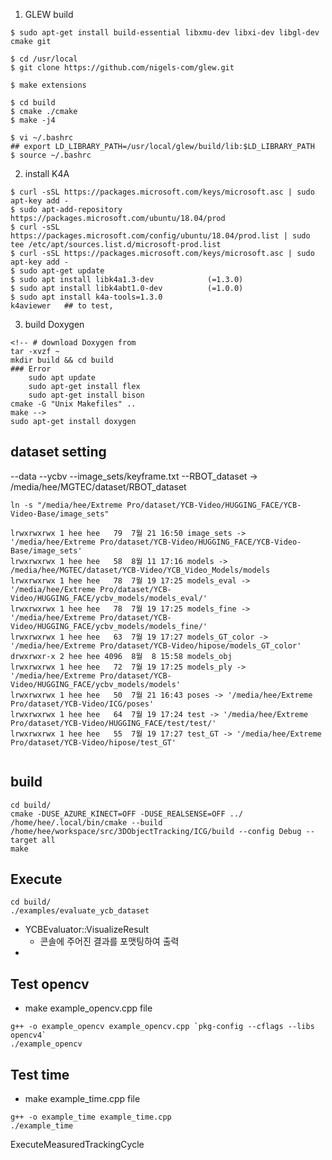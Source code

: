 
1. GLEW build
```
$ sudo apt-get install build-essential libxmu-dev libxi-dev libgl-dev cmake git

$ cd /usr/local
$ git clone https://github.com/nigels-com/glew.git

$ make extensions

$ cd build
$ cmake ./cmake
$ make -j4

$ vi ~/.bashrc
## export LD_LIBRARY_PATH=/usr/local/glew/build/lib:$LD_LIBRARY_PATH
$ source ~/.bashrc

```
2. install K4A
```
$ curl -sSL https://packages.microsoft.com/keys/microsoft.asc | sudo apt-key add -
$ sudo apt-add-repository https://packages.microsoft.com/ubuntu/18.04/prod
$ curl -sSL https://packages.microsoft.com/config/ubuntu/18.04/prod.list | sudo tee /etc/apt/sources.list.d/microsoft-prod.list
$ curl -sSL https://packages.microsoft.com/keys/microsoft.asc | sudo apt-key add -
$ sudo apt-get update
$ sudo apt install libk4a1.3-dev            (=1.3.0)
$ sudo apt install libk4abt1.0-dev          (=1.0.0)
$ sudo apt install k4a-tools=1.3.0
k4aviewer   ## to test,
```

3. build Doxygen
```
<!-- # download Doxygen from 
tar -xvzf ~
mkdir build && cd build
### Error
    sudo apt update
    sudo apt-get install flex
    sudo apt-get install bison
cmake -G "Unix Makefiles" ..
make -->
sudo apt-get install doxygen
```

## dataset setting
--data
    --ycbv
        --image_sets/keyframe.txt
    --RBOT_dataset -> /media/hee/MGTEC/dataset/RBOT_dataset

```
ln -s "/media/hee/Extreme Pro/dataset/YCB-Video/HUGGING_FACE/YCB-Video-Base/image_sets"

lrwxrwxrwx 1 hee hee   79  7월 21 16:50 image_sets -> '/media/hee/Extreme Pro/dataset/YCB-Video/HUGGING_FACE/YCB-Video-Base/image_sets'
lrwxrwxrwx 1 hee hee   58  8월 11 17:16 models -> /media/hee/MGTEC/dataset/YCB-Video/YCB_Video_Models/models
lrwxrwxrwx 1 hee hee   78  7월 19 17:25 models_eval -> '/media/hee/Extreme Pro/dataset/YCB-Video/HUGGING_FACE/ycbv_models/models_eval/'
lrwxrwxrwx 1 hee hee   78  7월 19 17:25 models_fine -> '/media/hee/Extreme Pro/dataset/YCB-Video/HUGGING_FACE/ycbv_models/models_fine/'
lrwxrwxrwx 1 hee hee   63  7월 19 17:27 models_GT_color -> '/media/hee/Extreme Pro/dataset/YCB-Video/hipose/models_GT_color'
drwxrwxr-x 2 hee hee 4096  8월  8 15:58 models_obj
lrwxrwxrwx 1 hee hee   72  7월 19 17:25 models_ply -> '/media/hee/Extreme Pro/dataset/YCB-Video/HUGGING_FACE/ycbv_models/models'
lrwxrwxrwx 1 hee hee   50  7월 21 16:43 poses -> '/media/hee/Extreme Pro/dataset/YCB-Video/ICG/poses'
lrwxrwxrwx 1 hee hee   64  7월 19 17:24 test -> '/media/hee/Extreme Pro/dataset/YCB-Video/HUGGING_FACE/test/test/'
lrwxrwxrwx 1 hee hee   55  7월 19 17:27 test_GT -> '/media/hee/Extreme Pro/dataset/YCB-Video/hipose/test_GT'


```


## build
```
cd build/
cmake -DUSE_AZURE_KINECT=OFF -DUSE_REALSENSE=OFF ../
/home/hee/.local/bin/cmake --build /home/hee/workspace/src/3DObjectTracking/ICG/build --config Debug --target all
make
```

## Execute
```
cd build/
./examples/evaluate_ycb_dataset
```

- YCBEvaluator::VisualizeResult  
    - 콘솔에 주어진 결과를 포맷팅하여 출력
- 


<!-- 
---------------------------------------------------------------------
## RBOT dataset
```
cd data
ln -s "/media/hee/MGTEC/dataset/RBOT_dataset"
# set directory at evaluate_rbot_dataset.cpp
```

## build
```
cd build/
cmake -DUSE_AZURE_KINECT=OFF -DUSE_REALSENSE=OFF ../
make
```

## Execute
```
cd build/
./examples/evaluate_rbot_dataset
``` -->


## Test opencv 
- make example_opencv.cpp file
```
g++ -o example_opencv example_opencv.cpp `pkg-config --cflags --libs opencv4`
./example_opencv
```

## Test time
- make example_time.cpp file
```
g++ -o example_time example_time.cpp
./example_time
```


ExecuteMeasuredTrackingCycle